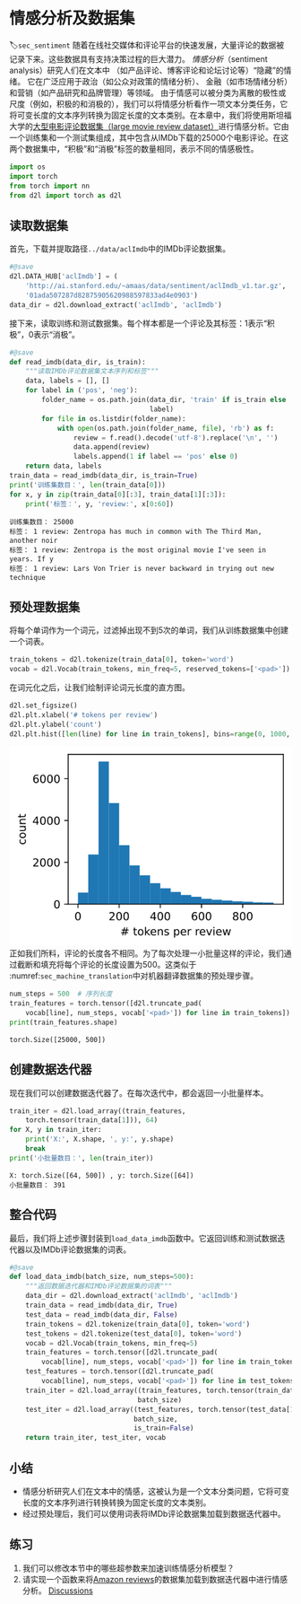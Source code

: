 # 情感分析及数据集
:label:`sec_sentiment`
随着在线社交媒体和评论平台的快速发展，大量评论的数据被记录下来。这些数据具有支持决策过程的巨大潜力。
*情感分析*（sentiment analysis）研究人们在文本中
（如产品评论、博客评论和论坛讨论等）“隐藏”的情绪。
它在广泛应用于政治（如公众对政策的情绪分析）、
金融（如市场情绪分析）和营销（如产品研究和品牌管理）等领域。
由于情感可以被分类为离散的极性或尺度（例如，积极的和消极的），我们可以将情感分析看作一项文本分类任务，它将可变长度的文本序列转换为固定长度的文本类别。在本章中，我们将使用斯坦福大学的[大型电影评论数据集（large movie review dataset）](https://ai.stanford.edu/~amaas/data/sentiment/)进行情感分析。它由一个训练集和一个测试集组成，其中包含从IMDb下载的25000个电影评论。在这两个数据集中，“积极”和“消极”标签的数量相同，表示不同的情感极性。
```python
import os
import torch
from torch import nn
from d2l import torch as d2l
```
##  读取数据集
首先，下载并提取路径`../data/aclImdb`中的IMDb评论数据集。
```python
#@save
d2l.DATA_HUB['aclImdb'] = (
    'http://ai.stanford.edu/~amaas/data/sentiment/aclImdb_v1.tar.gz',
    '01ada507287d82875905620988597833ad4e0903')
data_dir = d2l.download_extract('aclImdb', 'aclImdb')
```
接下来，读取训练和测试数据集。每个样本都是一个评论及其标签：1表示“积极”，0表示“消极”。
```python
#@save
def read_imdb(data_dir, is_train):
    """读取IMDb评论数据集文本序列和标签"""
    data, labels = [], []
    for label in ('pos', 'neg'):
        folder_name = os.path.join(data_dir, 'train' if is_train else 'test',
                                   label)
        for file in os.listdir(folder_name):
            with open(os.path.join(folder_name, file), 'rb') as f:
                review = f.read().decode('utf-8').replace('\n', '')
                data.append(review)
                labels.append(1 if label == 'pos' else 0)
    return data, labels
train_data = read_imdb(data_dir, is_train=True)
print('训练集数目：', len(train_data[0]))
for x, y in zip(train_data[0][:3], train_data[1][:3]):
    print('标签：', y, 'review:', x[0:60])
```
    训练集数目： 25000
    标签： 1 review: Zentropa has much in common with The Third Man, another noir
    标签： 1 review: Zentropa is the most original movie I've seen in years. If y
    标签： 1 review: Lars Von Trier is never backward in trying out new technique
## 预处理数据集
将每个单词作为一个词元，过滤掉出现不到5次的单词，我们从训练数据集中创建一个词表。
```python
train_tokens = d2l.tokenize(train_data[0], token='word')
vocab = d2l.Vocab(train_tokens, min_freq=5, reserved_tokens=['<pad>'])
```
在词元化之后，让我们绘制评论词元长度的直方图。
```python
d2l.set_figsize()
d2l.plt.xlabel('# tokens per review')
d2l.plt.ylabel('count')
d2l.plt.hist([len(line) for line in train_tokens], bins=range(0, 1000, 50));
```
![svg](sentiment-analysis-and-dataset_files/sentiment-analysis-and-dataset_9_0.svg)
正如我们所料，评论的长度各不相同。为了每次处理一小批量这样的评论，我们通过截断和填充将每个评论的长度设置为500。这类似于 :numref:`sec_machine_translation`中对机器翻译数据集的预处理步骤。
```python
num_steps = 500  # 序列长度
train_features = torch.tensor([d2l.truncate_pad(
    vocab[line], num_steps, vocab['<pad>']) for line in train_tokens])
print(train_features.shape)
```
    torch.Size([25000, 500])
## 创建数据迭代器
现在我们可以创建数据迭代器了。在每次迭代中，都会返回一小批量样本。
```python
train_iter = d2l.load_array((train_features,
    torch.tensor(train_data[1])), 64)
for X, y in train_iter:
    print('X:', X.shape, ', y:', y.shape)
    break
print('小批量数目：', len(train_iter))
```
    X: torch.Size([64, 500]) , y: torch.Size([64])
    小批量数目： 391
## 整合代码
最后，我们将上述步骤封装到`load_data_imdb`函数中。它返回训练和测试数据迭代器以及IMDb评论数据集的词表。
```python
#@save
def load_data_imdb(batch_size, num_steps=500):
    """返回数据迭代器和IMDb评论数据集的词表"""
    data_dir = d2l.download_extract('aclImdb', 'aclImdb')
    train_data = read_imdb(data_dir, True)
    test_data = read_imdb(data_dir, False)
    train_tokens = d2l.tokenize(train_data[0], token='word')
    test_tokens = d2l.tokenize(test_data[0], token='word')
    vocab = d2l.Vocab(train_tokens, min_freq=5)
    train_features = torch.tensor([d2l.truncate_pad(
        vocab[line], num_steps, vocab['<pad>']) for line in train_tokens])
    test_features = torch.tensor([d2l.truncate_pad(
        vocab[line], num_steps, vocab['<pad>']) for line in test_tokens])
    train_iter = d2l.load_array((train_features, torch.tensor(train_data[1])),
                                batch_size)
    test_iter = d2l.load_array((test_features, torch.tensor(test_data[1])),
                               batch_size,
                               is_train=False)
    return train_iter, test_iter, vocab
```
## 小结
* 情感分析研究人们在文本中的情感，这被认为是一个文本分类问题，它将可变长度的文本序列进行转换转换为固定长度的文本类别。
* 经过预处理后，我们可以使用词表将IMDb评论数据集加载到数据迭代器中。
## 练习
1. 我们可以修改本节中的哪些超参数来加速训练情感分析模型？
1. 请实现一个函数来将[Amazon reviews](https://snap.stanford.edu/data/web-Amazon.html)的数据集加载到数据迭代器中进行情感分析。
[Discussions](https://discuss.d2l.ai/t/5726)